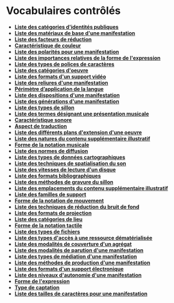 # Vocabulaires contrôlés

* **[Liste des catégories d'identités publiques](categorie-ipp.html)** 
* **[Liste des matériaux de base d'une manifestation](materiau-base.html)** 
* **[Liste des facteurs de réduction](facteur-reduction.html)** 
* **[Caractéristique de couleur](caracteristique-couleur.html)** 
* **[Liste des polarités pour une manifestation](polarite.html)** 
* **[Liste des importances relatives de la forme de l'expression](importance-relative-forme-expression.html)** 
* **[Liste des types de polices de caractères](type-police-caracteres.html)** 
* **[Liste des catégories d'oeuvre](categorie-oeuvre.html)** 
* **[Liste des formats d'un support vidéo](format-support-video.html)** 
* **[Liste des reliures d'une manifestation](reliure.html)** 
* **[Périmètre d’application de la langue](perimetre-application-langue.html)** 
* **[Liste des dispositions d'une manifestation](disposition.html)** 
* **[Liste des générations d'une manifestation](generation.html)** 
* **[Liste des types de sillon](type-sillon.html)** 
* **[Liste des termes désignant une présentation musicale](designation-presentation-musicale.html)** 
* **[Caractéristique sonore](caracteristique-sonore.html)** 
* **[Aspect de traduction](aspect-traduction.html)** 
* **[Liste des différents plans d'extension d'une oeuvre](plan-extension-oeuvre.html)** 
* **[Liste des natures du contenu supplémentaire illustratif](nature-contenu-supplementaire-illustratif.html)** 
* **[Forme de la notation musicale](forme-notation-musicale.html)** 
* **[Liste des normes de diffusion](norme-diffusion.html)** 
* **[Liste des types de données cartographiques](type-donnees-cartographiques.html)** 
* **[Liste des techniques de spatialisation du son](technique-spatialisation-son.html)** 
* **[Liste des vitesses de lecture d'un disque](vitesse-lecture.html)** 
* **[Liste des formats bibliographiques](format-bibliographique.html)** 
* **[Liste des méthodes de gravure du sillon](methode-gravure-sillon.html)** 
* **[Liste des emplacements du contenu supplémentaire illustratif](emplacement-contenu-supplementaire-illustratif.html)** 
* **[Liste des familles de support](famille-support.html)** 
* **[Forme de la notation de mouvement](forme-notation-mouvement.html)** 
* **[Liste des techniques de réduction du bruit de fond](technique-reduction-bruit.html)** 
* **[Liste des formats de projection](format-projection.html)** 
* **[Liste des catégories de lieu](categorie-lieu.html)** 
* **[Forme de la notation tactile](forme-notation-tactile.html)** 
* **[Liste des types de fichiers](type-fichier.html)** 
* **[Liste des types d'accès à une ressource dématérialisée](type-acces-demat.html)** 
* **[Liste des modalités de couverture d'un agrégat](couverture-agregat.html)** 
* **[Liste des modalités de parution d'une manifestation](modalite-parution.html)** 
* **[Liste des types de médiation d'une manifestation](type-mediation.html)** 
* **[Liste des méthodes de production d'une manifestation](methode-production.html)** 
* **[Liste des formats d'un support électronique](format-support-electronique.html)** 
* **[Liste des niveaux d'autonomie d'une manifestation](niveau-autonomie.html)** 
* **[Forme de l'expression](forme-expression.html)** 
* **[Type de captation](type-captation.html)** 
* **[Liste des tailles de caractères pour une manifestation](taille-caracteres.html)** 


<!--Ce fichier est généré automatiquement. Il ne doit pas être édité manuellement.-->